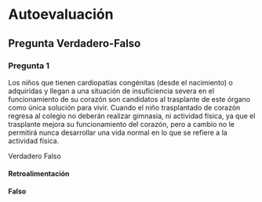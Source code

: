 # Autoevaluación

## Pregunta Verdadero-Falso

### Pregunta 1

Los niños que tienen cardiopatías congénitas (desde el nacimiento) o adquiridas y llegan a una situación de insuficiencia severa en el funcionamiento de su corazón son candidatos al trasplante de este órgano como única solución para vivir. Cuando el niño trasplantado de corazón regresa al colegio no deberán realizar gimnasia, ni actividad física, ya que el trasplante mejora su funcionamiento del corazón, pero a cambio no le permitirá nunca desarrollar una vida normal en lo que se refiere a la actividad física.

 Verdadero  Falso

#### Retroalimentación

**Falso**

